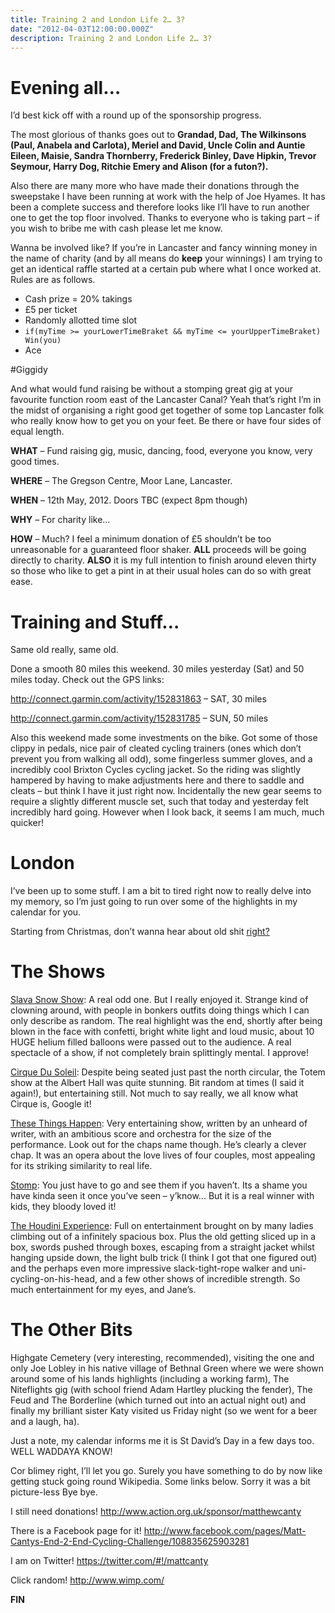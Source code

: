 ```yaml
---
title: Training 2 and London Life 2… 3?
date: "2012-04-03T12:00:00.000Z"
description: Training 2 and London Life 2… 3?
---
```


# Evening all…
I’d best kick off with a round up of the sponsorship progress.

The most glorious of thanks goes out to **Grandad, Dad, The Wilkinsons (Paul,
Anabela and Carlota), Meriel and David, Uncle Colin and Auntie Eileen, Maisie,
Sandra Thornberry, Frederick Binley, Dave Hipkin, Trevor Seymour, Harry Dog,
Ritchie Emery and Alison (for a futon?).**

Also there are many more who have made their donations through the sweepstake I
have been running at work with the help of Joe Hyames. It has been a complete
success and therefore looks like I’ll have to run another one to get the top
floor involved. Thanks to everyone who is taking part – if you wish to bribe me
with cash please let me know.

Wanna be involved like?
If you’re in Lancaster and fancy winning money in the name of charity (and by
all means do **keep** your winnings) I am trying to get an identical raffle
started at a certain pub where what I once worked at. Rules are as follows.

* Cash prize = 20% takings
* £5 per ticket
* Randomly allotted time slot
* `if(myTime >= yourLowerTimeBraket && myTime <= yourUpperTimeBraket) Win(you)`
* Ace

#Giggidy

And what would fund raising be without a stomping great gig at your favourite
function room east of the Lancaster Canal? Yeah that’s right I’m in the midst of
organising a right good get together of some top Lancaster folk who really know
how to get you on your feet. Be there or have four sides of equal length.

**WHAT** – Fund raising gig, music, dancing, food, everyone you know, very good times.

**WHERE** – The Gregson Centre, Moor Lane, Lancaster.

**WHEN** – 12th May, 2012. Doors TBC (expect 8pm though)

**WHY** – For charity like…

**HOW** – Much? I feel a minimum donation of £5 shouldn’t be too unreasonable
for a guaranteed floor shaker. **ALL** proceeds will be going directly to
charity. **ALSO** it is my full intention to finish around eleven thirty so
those who like to get a pint in at their usual holes can do so with great ease.

# Training and Stuff…

Same old really, same old.

Done a smooth 80 miles this weekend. 30 miles yesterday (Sat) and 50 miles
today. Check out the GPS links:

http://connect.garmin.com/activity/152831863 – SAT, 30 miles

http://connect.garmin.com/activity/152831785 – SUN, 50 miles

Also this weekend made some investments on the bike. Got some of those clippy in
pedals, nice pair of cleated cycling trainers (ones which don’t prevent you from
walking all odd), some fingerless summer gloves, and a incredibly cool Brixton
Cycles cycling jacket. So the riding was slightly hampered by having to make
adjustments here and there to saddle and cleats – but think I have it just right
now. Incidentally the new gear seems to require a slightly different muscle set,
such that today and yesterday felt incredibly hard going. However when I look
back, it seems I am much, much quicker!

# London

I’ve been up to some stuff. I am a bit to tired right now to really delve into
my memory, so I’m just going to run over some of the highlights in my calendar
for you.

Starting from Christmas, don’t wanna hear about old shit
[right?](https://www.youtube.com/watch?v=umDr0mPuyQc)

# The Shows

[Slava Snow Show](http://www.slavasnowshow.co.uk/): A real odd one. But I really
enjoyed it. Strange kind of clowning around, with people in bonkers outfits
doing things which I can only describe as random. The real highlight was the
end, shortly after being blown in the face with confetti, bright white light and
loud music, about 10 HUGE helium filled balloons were passed out to the
audience. A real spectacle of a show, if not completely brain splittingly
mental. I approve!

[Cirque Du Soleil](http://www.cirquedusoleil.com/en/shows/totem/default.aspx):
Despite being seated just past the north circular, the Totem show at the Albert
Hall was quite stunning. Bit random at times (I said it again!), but
entertaining still. Not much to say really, we all know what Cirque is, Google
it!

[These Things Happen](http://www.thecourtyard.org.uk/whatson/233/these-things-happen):
Very entertaining show, written by an unheard of writer, with an ambitious score
and orchestra for the size of the performance. Look out for the chaps name
though. He’s clearly a clever chap. It was an opera about the love lives of four
couples, most appealing for its striking similarity to real life.

[Stomp](http://www.stomplondon.com/): You just have to go and see them if you
haven’t. Its a shame you have kinda seen it once you’ve seen – y’know… But it is
a real winner with kids, they bloody loved it!

[The Houdini Experience](http://www.sadlerswells.com/show/Hans-Klok-The-Houdini-Experience):
Full on entertainment brought on by many ladies climbing out of a infinitely
spacious box. Plus the old getting sliced up in a box, swords pushed through
boxes, escaping from a straight jacket whilst hanging upside down, the light
bulb trick (I think I got that one figured out) and the perhaps even more
impressive slack-tight-rope walker and uni-cycling-on-his-head, and a few other
shows of incredible strength. So much entertainment for my eyes, and Jane’s.

# The Other Bits
Highgate Cemetery (very interesting, recommended), visiting the one and only Joe
Lobley in his native village of Bethnal Green where we were shown around some of
his lands highlights (including a working farm), The Niteflights gig (with
school friend Adam Hartley plucking the fender), The Feud and The Borderline
(which turned out into an actual night out) and finally my brilliant sister Katy
visited us Friday night (so we went for a beer and a laugh, ha).

Just a note, my calendar informs me it is St David’s Day in a few days too. WELL
WADDAYA KNOW!

Cor blimey right, I’ll let you go. Surely you have something to do by now like
getting stuck going round Wikipedia. Some links below. Sorry it was a bit
picture-less Bye bye.

I still need donations! http://www.action.org.uk/sponsor/matthewcanty

There is a Facebook page for it!
http://www.facebook.com/pages/Matt-Cantys-End-2-End-Cycling-Challenge/108835625903281

I am on Twitter! https://twitter.com/#!/mattcanty

Click random! http://www.wimp.com/

**FIN**
